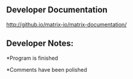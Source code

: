 ## Developer Documentation

http://github.io/matrix-io/matrix-documentation/

## Developer Notes:

*Program is finished

*Comments have been polished
